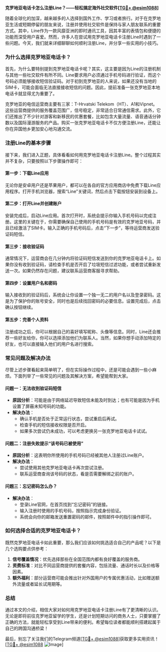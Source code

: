 **克罗地亚电话卡怎么注册Line？——轻松搞定海外社交软件[[TG💪+ @esim1088](https://t.me/s/esim1088)]**

随着全球化的加深，越来越多的人选择到国外工作、学习或者旅行。对于在克罗地亚生活或短期停留的朋友来说，注册并使用社交软件是保持与家人朋友联系的重要方式。其中，Line作为一款风靡亚洲的即时通讯工具，因其丰富的表情包和便捷的功能而深受用户喜爱。然而，许多人在尝试用克罗地亚电话卡注册Line时遇到了一些问题。今天，我们就来详细聊聊如何顺利注册Line，并分享一些实用的小技巧。

### **为什么选择克罗地亚电话卡？**

首先，为什么要特别提到克罗地亚电话卡呢？其实，这主要是因为Line的注册机制与其他一些社交软件有所不同。Line要求用户必须通过手机号码进行验证，而这个号码必须能够接收短信验证码。对于初到克罗地亚的人来说，如果还没有当地的SIM卡，可能会面临无法直接接收短信的问题。因此，提前准备一张克罗地亚本地电话卡就显得尤为重要了。

克罗地亚的电信运营商主要有三家：T-Hrvatski Telekom（HT）、A1和Vipnet。这些运营商提供的服务覆盖范围广，信号稳定，非常适合日常通信需求。此外，它们还推出了不少针对游客和新移民的优惠套餐，比如包含大量流量、语音通话分钟数以及国际漫游服务的产品。购买一张克罗地亚电话卡不仅方便注册Line，还能让你在异国他乡更加安心地沟通交流。

### **注册Line的基本步骤**

接下来，我们进入正题，具体看看如何用克罗地亚电话卡注册Line。整个过程其实并不复杂，只要按照以下步骤操作即可：

#### **第一步：下载Line应用**
无论你是安卓用户还是苹果用户，都可以在各自的官方应用商店中免费下载Line应用程序。打开手机浏览器，搜索“Line”关键词，然后点击下载按钮安装到设备上。

#### **第二步：打开Line并创建账户**
安装完成后，启动Line应用。首次打开时，系统会提示你输入手机号码以完成注册。这里的关键在于，你需要确保自己使用的手机号码是有效的克罗地亚号码，并且已经激活了SIM卡。输入正确的手机号码后，点击“下一步”，等待运营商发送验证码短信。

#### **第三步：接收验证码**
通常情况下，运营商会在几分钟内将验证码短信发送到你的克罗地亚电话卡上。如果你没有收到验证码，请检查手机是否开启了垃圾短信过滤功能，或者尝试重新发送一次。如果仍然存在问题，建议联系运营商客服寻求帮助。

#### **第四步：设置用户名和密码**
输入接收到的验证码后，系统会让你设置一个独一无二的用户名以及登录密码。这是为了保护你的账号安全，同时也是后续找回密码的必要信息。设置完成后，点击确认按钮继续。

#### **第五步：完善个人资料**
注册成功之后，你可以根据自己的喜好填写昵称、头像等信息。同时，Line还会推荐一些好友给你，你可以选择添加他们为联系人。当然，如果你想手动添加特定的好友，也可以直接输入他们的用户名进行搜索。

### **常见问题及解决办法**

尽管上述步骤看起来简单明了，但在实际操作过程中，还是可能会遇到一些小麻烦。下面列举了一些常见的问题及其解决方案，希望能帮到大家。

#### **问题一：无法收到验证码短信**
- **原因分析**：可能是由于网络延迟导致短信未能及时到达；也有可能是因为手机设置了屏蔽未知号码的功能。
- **解决办法**：
  - 确认手机是否处于正常运行状态，尝试重启后再试。
  - 检查手机的短信接收权限是否开启。
  - 如果多次尝试仍未成功，可以考虑更换另一张克罗地亚电话卡试试。

#### **问题二：注册失败提示“该号码已被使用”**
- **原因分析**：这表明你所使用的手机号码已经被其他人注册过Line账户。
- **解决办法**：
  - 尝试使用其他克罗地亚电话卡再次尝试注册。
  - 联系运营商查询该号码的状态，看是否需要解绑之前的账户。

#### **问题三：忘记密码怎么办？**
- **解决办法**：
  - 登录Line官网，在首页找到“忘记密码”的链接。
  - 输入注册时使用的手机号码，按照指示完成身份验证。
  - 系统会向你的邮箱发送重置密码的邮件，按照邮件中的指引操作即可。

### **如何选择合适的克罗地亚电话卡？**

既然克罗地亚电话卡如此重要，那么我们应该如何挑选适合自己的产品呢？以下是几个选购要点供参考：

1. **信号覆盖情况**：优先选择那些在全国范围内都有良好覆盖的服务商。
2. **资费标准**：对比不同运营商提供的套餐内容，包括流量、通话时长以及价格等因素。
3. **额外福利**：部分运营商可能会推出针对外国用户的专属优惠活动，比如赠送额外流量或者延长试用期等。

### **总结**

通过本文的介绍，相信大家对如何用克罗地亚电话卡注册Line有了更清晰的认识。无论是即将前往克罗地亚留学的学生，还是计划短期访问的商务人士，只要掌握了正确的方法，就能轻松享受到Line带来的便利。希望每位读者都能顺利搭建起属于自己的跨国沟通桥梁！

最后，别忘了关注我们的Telegram频道[[TG💪+ @esim1088](https://t.me/s/esim1088)]获取更多实用资讯！[[TG💪+ @esim1088](https://t.me/s/esim1088) ![Image](https://i.postimg.cc/4NQfJmqS/Snipaste-2025-05-13-00-14-12.png)]